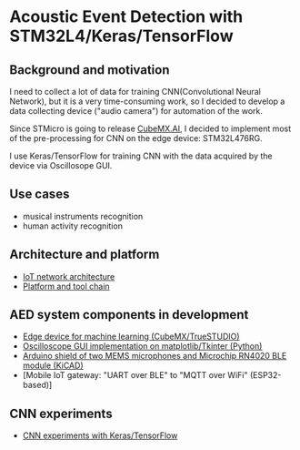 # Acoustic Event Detection with STM32L4/Keras/TensorFlow

## Background and motivation

I need to collect a lot of data for training CNN(Convolutional Neural Network), but it is a very time-consuming work, so I decided to develop a data collecting device ("audio camera") for automation of the work.

Since STMicro is going to release [CubeMX.AI](https://www.st.com/content/st_com/en/about/innovation---technology/artificial-intelligence.html), I decided to implement most of the pre-processing for CNN on the edge device: STM32L476RG.

I use Keras/TensorFlow for training CNN with the data acquired by the device via Oscillosope GUI.

## Use cases

- musical instruments recognition
- human activity recognition

## Architecture and platform

- [IoT network architecture](./NETWORK.md)
- [Platform and tool chain](./PLATFORM.md)

## AED system components in development

- [Edge device for machine learning (CubeMX/TrueSTUDIO)](./stm32)
- [Oscilloscope GUI implementation on matplotlib/Tkinter (Python)](./oscilloscope)
- [Arduino shield of two MEMS microphones and Microchip RN4020 BLE module (KiCAD)](./kicad)
- [Mobile IoT gateway: "UART over BLE" to "MQTT over WiFi" (ESP32-based)]

## CNN experiments

- [CNN experiments with Keras/TensorFlow](./tensorflow)
